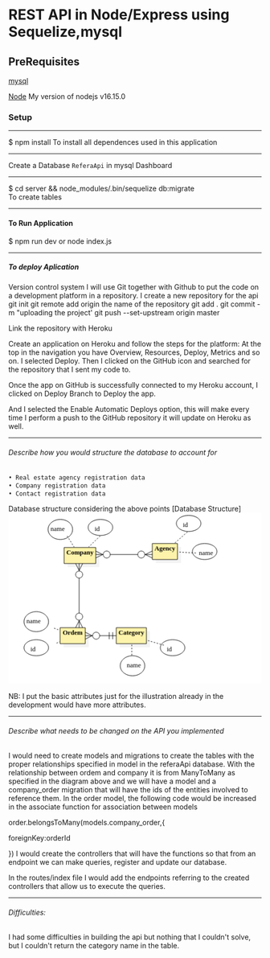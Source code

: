 # REST API in Node/Express using Sequelize,mysql


## PreRequisites
 [mysql](https://www.mysql.com/downloads/)

 [Node](https://nodejs.org/en/download/)
My version of nodejs
v16.15.0
### Setup
---
 $ npm install
 To install all dependences used in this application

---
Create a Database `ReferaApi` in mysql Dashboard

---
$ cd server && node_modules/.bin/sequelize db:migrate      
To create tables

---
#### To Run Application

$ npm run dev or node index.js

---
##### To deploy Aplication


Version control system 
I will use Git together with Github to put the code on a development platform in a repository.
I create a new repository for the api
git init
git remote add origin the name of the repository
git add .
git commit -m "uploading the project'
git push --set-upstream origin master

Link the repository with Heroku

Create an application on Heroku and follow the steps for the platform:
At the top in the navigation you have Overview, Resources, Deploy, Metrics and so on. 
I selected Deploy. 
Then I clicked on the GitHub icon and searched for the repository that I sent my code to.

Once the app on GitHub is successfully connected to my Heroku account, I clicked on Deploy Branch to Deploy the app.

And I selected the Enable Automatic Deploys option, this will make every time I perform a push to the GitHub repository it will update on Heroku as well.


---
###### Describe how you would structure the database to account for 
    • Real estate agency registration data 
    • Company registration data 
    • Contact registration data 


Database structure considering the above points
[Database Structure]
<img src="https://github.com/lmatusse/ReferaAPIConcept/blob/master/Estruturadb.png">

NB: I put the basic attributes just for the illustration already in the development would have more attributes.

---
###### Describe what needs to be changed on the API you implemented

I would need to create models and migrations to create the tables with the proper relationships specified in model in the referaApi database.
With the relationship between ordem and company it is from ManyToMany as specified in the diagram above and we will have a model and a company_order migration that will have the ids of the entities involved to reference them.
In the order model, the following code would be increased in the associate function for association between models

order.belongsToMany(models.company_order,{

foreignKey:orderId

})
I would create the controllers that will have the functions so that from an endpoint we can make queries, register and update our database.

In the routes/index file I would add the endpoints referring to the created controllers that allow us to execute the queries.




---
###### Difficulties:
I had some difficulties in building the api but nothing that I couldn't solve, but I couldn't return the category name in the table.

